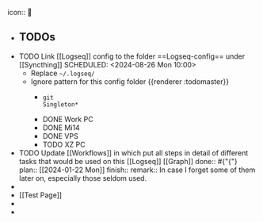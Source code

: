 icon:: 🏡

- ## TODOs
- TODO Link [[Logseq]] config to the folder ==Logseq-config== under [[Syncthing]]
  SCHEDULED: <2024-08-26 Mon 10:00>
	- Replace `~/.logseq/`
	- Ignore pattern for this config folder {{renderer :todomaster}}
		- ```
		  git
		  Singleton*
		  ```
		- DONE Work PC
		- DONE Mi14
		- DONE VPS
		- TODO XZ PC
- TODO  Update [[Workflows]] in which put all steps in detail of different tasks that would be used on this [[Logseq]] [[Graph]] 
  done:: #{"{"}
  plan:: [[2024-01-22 Mon]]
  finish::
  remark:: In case I forget some of them later on, especially those seldom used.
-
- [[Test Page]]
-
-